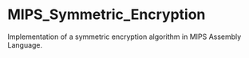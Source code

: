 # MIPS_Symmetric_Encryption

Implementation of a symmetric encryption algorithm in MIPS Assembly Language.
